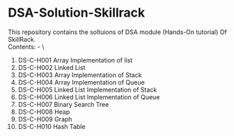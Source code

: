 # DSA-Solution-Skillrack
This repository contains the soltuions of DSA module (Hands-On tutorial) Of SkillRack.\
Contents: - \
1. DS-C-H001 Array Implementation of list
2. DS-C-H002 Linked List
3. DS-C-H003 Array Implementation of Stack
4. DS-C-H004 Array Implementation of Queue
5. DS-C-H005 Linked List Implementation of Stack
6. DS-C-H006 Linked List Implementation of Queue
7. DS-C-H007 Binary Search Tree
8. DS-C-H008 Heap
9. DS-C-H009 Graph
10. DS-C-H010 Hash Table
